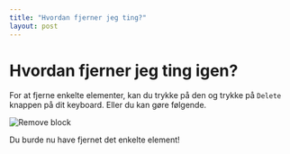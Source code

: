 ```yaml
---
title: "Hvordan fjerner jeg ting?"
layout: post
---
```


# Hvordan fjerner jeg ting igen?

For at fjerne enkelte elementer, kan du trykke på den og trykke på `Delete` knappen på dit keyboard. Eller du kan gøre følgende.

![Remove block]({{site.baseurl}}/assets/remove-block.png)

Du burde nu have fjernet det enkelte element!
